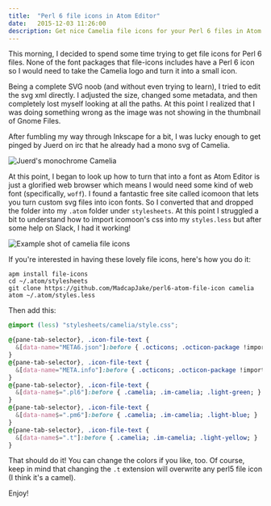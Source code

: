 ```yaml
---
title:  "Perl 6 file icons in Atom Editor"
date:   2015-12-03 11:26:00
description: Get nice Camelia file icons for your Perl 6 files in Atom Editor.
---
```


This morning, I decided to spend some time trying to get file icons for Perl 6 files.  None of the font packages that file-icons includes have a Perl 6 icon so I would need to take the Camelia logo and turn it into a small icon.

Being a complete SVG noob (and without even trying to learn), I tried to edit the svg xml directly.  I adjusted the size, changed some metadata, and then completely lost myself looking at all the paths.  At this point I realized that I was doing something wrong as the image was not showing in the thumbnail of Gnome Files.

After fumbling my way through Inkscape for a bit, I was lucky enough to get pinged by Juerd on irc that he already had a mono svg of Camelia.

![Juerd's monochrome Camelia](http://juerd.nl/tmp/Camelia_mono_1path.svg)

At this point, I began to look up how to turn that into a font as Atom Editor is just a glorified web browser which means I would need some kind of web font (specifically, `woff`).  I found a fantastic free site called icomoon that lets you turn custom svg files into icon fonts.  So I converted that and dropped the folder into my `.atom` folder under `stylesheets`.  At this point I struggled a bit to understand how to import icomoon's css into my `styles.less` but after some help on Slack, I had it working!

![Example shot of camelia file icons](https://pbs.twimg.com/media/CVUCgQkUsAEo41l.png:large)

If you're interested in having these lovely file icons, here's how you do it:

```shell
apm install file-icons
cd ~/.atom/stylesheets
git clone https://github.com/MadcapJake/perl6-atom-file-icon camelia
atom ~/.atom/styles.less
```
Then add this:

```css
@import (less) "stylesheets/camelia/style.css";

@{pane-tab-selector}, .icon-file-text {
  &[data-name="META6.json"]:before { .octicons; .octicon-package !important; }
}
@{pane-tab-selector}, .icon-file-text {
  &[data-name="META.info"]:before { .octicons; .octicon-package !important; }
}
@{pane-tab-selector}, .icon-file-text {
  &[data-name$=".pl6"]:before { .camelia; .im-camelia; .light-green; }
}
@{pane-tab-selector}, .icon-file-text {
  &[data-name$=".pm6"]:before { .camelia; .im-camelia; .light-blue; }
}
@{pane-tab-selector}, .icon-file-text {
  &[data-name$=".t"]:before { .camelia; .im-camelia; .light-yellow; }
}
```

That should do it!  You can change the colors if you like, too.  Of course, keep in mind that changing the `.t` extension will overwrite any perl5 file icon (I think it's a camel).

Enjoy!
